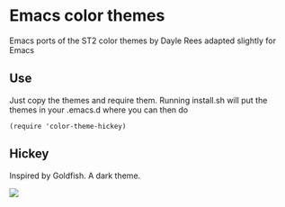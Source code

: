 # Emacs color themes

Emacs ports of the ST2 color themes by Dayle Rees adapted slightly for Emacs

## Use

Just copy the themes and require them. Running install.sh will put the themes in your .emacs.d where you can then do

```elisp
(require 'color-theme-hickey)
```

## Hickey

Inspired by Goldfish. A dark theme.

![](https://raw.github.com/owainlewis/emacs-color-themes/master/previews/goldfish.png?login=owainlewis&token=c1767692aa50fb99a938da1dbef49066)

